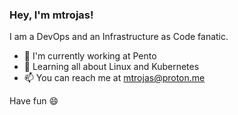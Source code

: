 ### Hey, I'm mtrojas!

I am a DevOps and an Infrastructure as Code fanatic. 

- 🏢 I'm currently working at Pento
- 📖 Learning all about Linux and Kubernetes 
- 📫 You can reach me at mtrojas@proton.me

Have fun 😄
